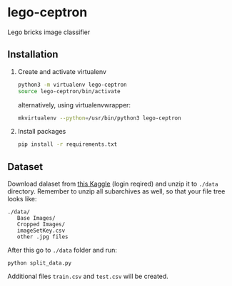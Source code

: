 # lego-ceptron
Lego bricks image classifier

## Installation
1. Create and activate virtualenv
    ```bash
    python3 -m virtualenv lego-ceptron
    source lego-ceptron/bin/activate
    ```
    alternatively, using virtualenvwrapper:
    ```bash
    mkvirtualenv --python=/usr/bin/python3 lego-ceptron
    ```
1. Install packages
    ```bash
    pip install -r requirements.txt
    ```
    
## Dataset
Download dalaset from [this Kaggle](https://www.kaggle.com/pacogarciam3/lego-brick-sorting-image-recognition)
(login reqired) and unzip it to `./data` directory.
Remember to unzip all subarchives as well, so that your file tree looks like:
```
./data/
   Base Images/
   Cropped Images/
   imageSetKey.csv
   other .jpg files
```

After this go to `./data` folder and run:
```
python split_data.py
```
Additional files `train.csv` and `test.csv` will be created.